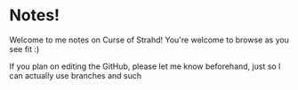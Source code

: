 # Notes!

Welcome to me notes on Curse of Strahd!
You're welcome to browse as you see fit :)

If you plan on editing the GitHub, please let me know beforehand, just so I can actually use branches and such